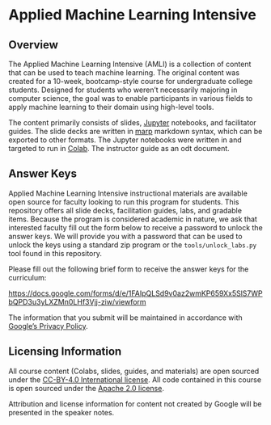 # Applied Machine Learning Intensive

## Overview

The Applied Machine Learning Intensive (AMLI) is a collection of content
that can be used to teach machine learning. The original content was
created for a 10-week, bootcamp-style course for undergraduate college
students. Designed for students who weren’t necessarily majoring in
computer science, the goal was to enable participants in various fields
to apply machine learning to their domain using high-level tools.

The content primarily consists of slides, [Jupyter](https://jupyter.org/)
notebooks, and facilitator guides. The slide decks are written in
[marp](https://marp.app/) markdown syntax, which can be exported to other
formats. The Jupyter notebooks were written in and targeted to run in
[Colab](https://colab.research.google.com/). The instructor guide as an
odt document.

## Answer Keys


Applied Machine Learning Intensive instructional materials are available
open source for faculty looking to run this program for students. This
repository offers all slide decks, facilitation guides, labs, and gradable
items. Because the program is considered academic in nature, we ask that
interested faculty fill out the form below to receive a password to unlock
the answer keys. We will provide you with a password that can be used to
unlock the keys using a standard zip program or the `tools/unlock_labs.py`
tool found in this repository.

Please fill out the following brief form to receive the answer keys for the curriculum:

https://docs.google.com/forms/d/e/1FAIpQLSd9v0az2wmKP659Xx5SlS7WPbQPD3u3yLXZMn0LHf3Vjj-ziw/viewform

The information that you submit will be maintained in accordance with
[Google’s Privacy Policy](http://www.google.com/policies/privacy/).

## Licensing Information

All course content (Colabs, slides, guides, and materials) are open sourced
under the [CC-BY-4.0 International license](https://creativecommons.org/licenses/by/4.0/).
All code contained in this course is open sourced under the
[Apache 2.0 license](https://www.apache.org/licenses/LICENSE-2.0).

Attribution and license information for content not created by Google will
be presented in the speaker notes.
